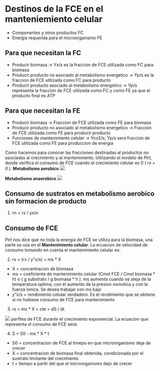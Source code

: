 # Destinos de la FCE en el manteniemiento celular

- Componentes y otros productos FC
- Energia requerida para el microorganismo FE

## Para que necesitan la FC

- Producir biomasa → Yx/s es la fraccion de FCE utilizada como FC para biomasa
- Producir producto no asociado al metabolismo energetico → Yp/s es la fraccion de FCE utilizada como FC para producto
- Producir producto asociado al metabolismo energetico → Yp/s representa la fraccion de FCE utilizada como FC y como FE ya que el producto final es ATP

## Para que necesitan la FE

- Producir biomasa → Fraccion de FCE utilizada como FE para biomasa
- Producir producto no asociado al metabolismo energetico → Fraccion de FCE utilizada como FE para producir producto
- Funciones de mantenimiento celular → Yco2/s; Yp/s sera fraccion de FCE utilizada como FE para produccion de energia

Como hacemos para conocer las fracciones destinadas al productos no asociadas al crecimiento y al mantenimiento. Utilizando el modelo de *Pirt*, donde verifica el consumo de FCE cuando el crecimiento celular es 0 ( *rx = 0* ).
**Metabolismo aerobico**
![](https://i.imgur.com/u0kd80P.png)

**Metabolismo anaerobico**
![](https://i.imgur.com/4bOAmU8.png)

## Consumo de sustratos en metabolismo aerobico sin formacion de producto

1. rn = rx / yx/n

## Consumo de FCE

*Pirt* nos dice que no toda la energia de FCE se utiliza para la biomasa, una parte se usa en el **Mantenimiento celular**. La ecuacion de velocidad de consumo tomando en cuenta el mantenimiento celular es:

2. rs = (rx / y”x/s) + ms * X

- X = concentracion de biomasa
- ms = coeficiente de mantenimiento celular (Cmol FCE / Cmol biomasa * h) o ( g substrato / g biomasa * h ). ms aumenta cuando se aleja de la temperatura optima, con el aumento de la presion osmotica y con la fuerza ionica. Se desea trabajar con ms bajo
- y”x/s = rendimiento celular verdadero. Es el rendimiento que se obtiene si no hubiese consumo de FCE para mantenimiento

3. rs = ms * X = cte = dS / dt

![](https://i.imgur.com/WFsBDHP.png)
perfiles de FCE durante el crecimiento exponencial. La ecuacion que representa el consumo de FCE sera:

4. S = S0 - ms * X * t

- S0 = concentracion de FCE al timepo en que microorganismo deja de crecer
- X = concentracion de biomasa final obtenida, condicionada por el sustrato limitante del crecimiento
- t = tiempo a partir del que el microorganismo dejo de crecer